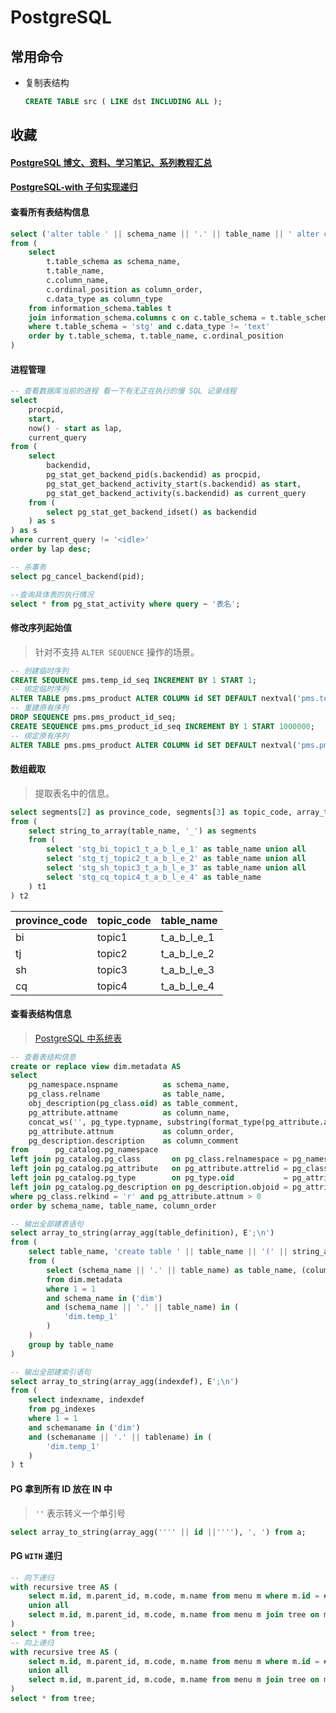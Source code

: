 # PostgreSQL

## 常用命令

- 复制表结构

  ```sql
  CREATE TABLE src ( LIKE dst INCLUDING ALL );
  ```

## 收藏

#### [PostgreSQL 博文、资料、学习笔记、系列教程汇总](https://www.cnblogs.com/aixing/p/14918624.html)

#### [PostgreSQL-with 子句实现递归](https://zhuanlan.zhihu.com/p/159555056)

#### 查看所有表结构信息

```sql
select ('alter table ' || schema_name || '.' || table_name || ' alter column ' || column_name || ' type text;') as sql
from (
    select
        t.table_schema as schema_name,
        t.table_name,
        c.column_name,
        c.ordinal_position as column_order,
        c.data_type as column_type
    from information_schema.tables t
    join information_schema.columns c on c.table_schema = t.table_schema and c.table_name = t.table_name
    where t.table_schema = 'stg' and c.data_type != 'text'
    order by t.table_schema, t.table_name, c.ordinal_position
)
```

#### 进程管理

```sql
-- 查看数据库当前的进程 看一下有无正在执行的慢 SQL 记录线程
select
    procpid,
    start,
    now() - start as lap,
    current_query
from (
    select
        backendid,
        pg_stat_get_backend_pid(s.backendid) as procpid,
        pg_stat_get_backend_activity_start(s.backendid) as start,
        pg_stat_get_backend_activity(s.backendid) as current_query
    from (
        select pg_stat_get_backend_idset() as backendid
    ) as s
) as s
where current_query != '<idle>'
order by lap desc;

-- 杀事务
select pg_cancel_backend(pid);

--查询具体表的执行情况
select * from pg_stat_activity where query ~ '表名';
```

#### 修改序列起始值

> 针对不支持 `ALTER SEQUENCE` 操作的场景。

```sql
-- 创建临时序列
CREATE SEQUENCE pms.temp_id_seq INCREMENT BY 1 START 1;
-- 绑定临时序列
ALTER TABLE pms.pms_product ALTER COLUMN id SET DEFAULT nextval('pms.temp_id_seq');
-- 重建原有序列
DROP SEQUENCE pms.pms_product_id_seq;
CREATE SEQUENCE pms.pms_product_id_seq INCREMENT BY 1 START 1000000;
-- 绑定原有序列
ALTER TABLE pms.pms_product ALTER COLUMN id SET DEFAULT nextval('pms.pms_product_id_seq');
```

#### 数组截取

> 提取表名中的信息。

```sql
select segments[2] as province_code, segments[3] as topic_code, array_to_string(segments[4:(array_length(segments, 1))], '_')
from (
    select string_to_array(table_name, '_') as segments
    from (
        select 'stg_bi_topic1_t_a_b_l_e_1' as table_name union all
        select 'stg_tj_topic2_t_a_b_l_e_2' as table_name union all
        select 'stg_sh_topic3_t_a_b_l_e_3' as table_name union all
        select 'stg_cq_topic4_t_a_b_l_e_4' as table_name
    ) t1
) t2
```

| province_code | topic_code | table_name  |
| ------------- | ---------- | ----------- |
| bi            | topic1     | t_a_b_l_e_1 |
| tj            | topic2     | t_a_b_l_e_2 |
| sh            | topic3     | t_a_b_l_e_3 |
| cq            | topic4     | t_a_b_l_e_4 |

#### 查看表结构信息

> [PostgreSQL 中系统表](https://blog.csdn.net/qq_33459369/article/details/124021543)

```sql
-- 查看表结构信息
create or replace view dim.metadata AS
select
    pg_namespace.nspname          as schema_name,
    pg_class.relname              as table_name,
    obj_description(pg_class.oid) as table_comment,
    pg_attribute.attname          as column_name,
    concat_ws('', pg_type.typname, substring(format_type(pg_attribute.atttypid, pg_attribute.atttypmod) from '\(.*\)')) as column_type,
    pg_attribute.attnum           as column_order,
    pg_description.description    as column_comment
from      pg_catalog.pg_namespace
left join pg_catalog.pg_class       on pg_class.relnamespace = pg_namespace.oid
left join pg_catalog.pg_attribute   on pg_attribute.attrelid = pg_class.oid
left join pg_catalog.pg_type        on pg_type.oid           = pg_attribute.atttypid
left join pg_catalog.pg_description on pg_description.objoid = pg_attribute.attrelid and pg_description.objsubid = pg_attribute.attnum
where pg_class.relkind = 'r' and pg_attribute.attnum > 0
order by schema_name, table_name, column_order
```

```sql
-- 输出全部建表语句
select array_to_string(array_agg(table_definition), E';\n')
from (
    select table_name, 'create table ' || table_name || '(' || string_agg(column_definition, ', ') || ')' as table_definition
    from (
        select (schema_name || '.' || table_name) as table_name, (column_name || ' ' || column_type) as column_definition
        from dim.metadata
        where 1 = 1
        and schema_name in ('dim')
        and (schema_name || '.' || table_name) in (
            'dim.temp_1'
        )
    )
    group by table_name
)
```

```sql
-- 输出全部建索引语句
select array_to_string(array_agg(indexdef), E';\n')
from (
    select indexname, indexdef
    from pg_indexes
    where 1 = 1
    and schemaname in ('dim')
    and (schemaname || '.' || tablename) in (
        'dim.temp_1'
    )
) t
```

#### PG 拿到所有 ID 放在 IN 中

> `''` 表示转义一个单引号

```sql
select array_to_string(array_agg('''' || id ||''''), ', ') from a;
```

#### PG `WITH` 递归

```sql
-- 向下递归
with recursive tree AS (
    select m.id, m.parent_id, m.code, m.name from menu m where m.id = #{id}
    union all
    select m.id, m.parent_id, m.code, m.name from menu m join tree on m.parent_id = tree.id
)
select * from tree;
-- 向上递归
with recursive tree AS (
    select m.id, m.parent_id, m.code, m.name from menu m where m.id = #{id}
    union all
    select m.id, m.parent_id, m.code, m.name from menu m join tree on m.id = tree.parent_id
)
select * from tree;
```
